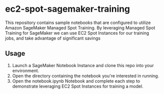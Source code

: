 # ec2-spot-sagemaker-training

This repository contains sample notebooks that are configured to utilize Amazon SageMaker Managed Spot Training. By leveraging Managed Spot Training for SageMaker we can use EC2 Spot Instances for our training jobs, and take advantage of significant savings

## Usage

1. Launch a SageMaker Notebook Instance and clone this repo into your environment.
2. Open the directory containing the notebook you're interested in running.
3. Open the notebook.ipynb Notebook and complete each step to demonstrate leveraging EC2 Spot Instances for training a model.

